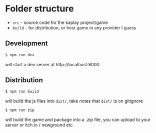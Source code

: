 # Folder structure

- `src` - source code for the kaplay project/game
- `build` - for distribution, or host game in any provider I guess


## Development

```sh
$ npm run dev
```

will start a dev server at http://localhost:8000

## Distribution

```sh
$ npm run build
```

will build the js files into `dist/`, take notes that `dist/` is on gitignore

```sh
$ npm run zip
```

will build the game and package into a .zip file, you can upload to your server or itch.io / newground etc.